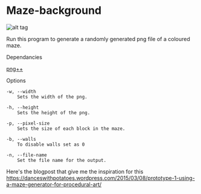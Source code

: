 # Maze-background

![alt tag](http://i.imgur.com/TRiEHc3.png)


Run this program to generate a randomly generated png file of a coloured maze.

Dependancies

[png++](http://www.nongnu.org/pngpp/)  
  
Options

    -w, --width
        Sets the width of the png.

    -h, --height
        Sets the height of the png.
        
    -p, --pixel-size
        Sets the size of each block in the maze.
        
    -b, --walls
        To disable walls set as 0
        
    -n, --file-name
        Set the file name for the output.



Here's the blogpost that give me the inspiration for this
https://danceswithpotatoes.wordpress.com/2015/03/08/prototype-1-using-a-maze-generator-for-procedural-art/


